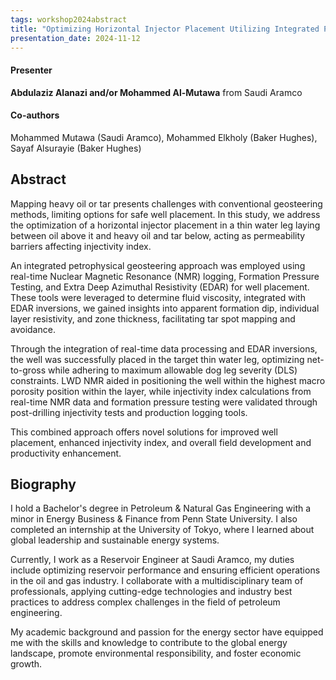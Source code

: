 ```yaml
---
tags: workshop2024abstract
title: "Optimizing Horizontal Injector Placement Utilizing Integrated Petrophysical Geosteering and Real-Time NMR Logging in Thin Water Leg (Abdulaziz Alanazi and/or Mohammed Al-Mutawa, Saudi Aramco)"
presentation_date: 2024-11-12
---
```

#### Presenter
**Abdulaziz Alanazi and/or Mohammed Al-Mutawa** from Saudi Aramco
#### Co-authors
Mohammed Mutawa (Saudi Aramco), Mohammed Elkholy (Baker Hughes), Sayaf Alsurayie (Baker Hughes)
## Abstract
Mapping heavy oil or tar presents challenges with conventional geosteering methods, limiting options for safe well placement. In this study, we address the optimization of a horizontal injector placement in a thin water leg laying between oil above it and heavy oil and tar below, acting as permeability barriers affecting injectivity index.



An integrated petrophysical geosteering approach was employed using real-time Nuclear Magnetic Resonance (NMR) logging, Formation Pressure Testing, and Extra Deep Azimuthal Resistivity (EDAR) for well placement. These tools were leveraged to determine fluid viscosity, integrated with EDAR inversions, we gained insights into apparent formation dip, individual layer resistivity, and zone thickness, facilitating tar spot mapping and avoidance.



Through the integration of real-time data processing and EDAR inversions, the well was successfully placed in the target thin water leg, optimizing net-to-gross while adhering to maximum allowable dog leg severity (DLS) constraints. LWD NMR aided in positioning the well within the highest macro porosity position within the layer, while injectivity index calculations from real-time NMR data and formation pressure testing were validated through post-drilling injectivity tests and production logging tools.



This combined approach offers novel solutions for improved well placement, enhanced injectivity index, and overall field development and productivity enhancement.
## Biography
I hold a Bachelor's degree in Petroleum & Natural Gas Engineering with a minor in Energy Business & Finance from Penn State University. I also completed an internship at the University of Tokyo, where I learned about global leadership and sustainable energy systems. 

Currently, I work as a Reservoir Engineer at Saudi Aramco, my duties include optimizing reservoir performance and ensuring efficient operations in the oil and gas industry. I collaborate with a multidisciplinary team of professionals, applying cutting-edge technologies and industry best practices to address complex challenges in the field of petroleum engineering. 

My academic background and passion for the energy sector have equipped me with the skills and knowledge to contribute to the global energy landscape, promote environmental responsibility, and foster economic growth. 